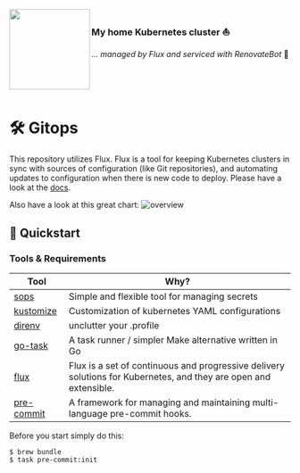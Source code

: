 <img src="https://camo.githubusercontent.com/5b298bf6b0596795602bd771c5bddbb963e83e0f/68747470733a2f2f692e696d6775722e636f6d2f7031527a586a512e706e67" align="left" width="144px" height="144px"/>

### My home Kubernetes cluster :sailboat:
_... managed by Flux and serviced with RenovateBot_ :robot:

<br>
<br>
<br>

# 🛠 Gitops

This repository utilizes Flux. Flux is a tool for keeping Kubernetes clusters in sync with sources of configuration (like Git repositories), and automating updates to configuration when there is new code to deploy. Please have a look at the [docs](https://fluxcd.io/docs/).

Also have a look at this great chart:
![overview](https://github.com/fluxcd/flux2/raw/main/docs/_files/gitops-toolkit.png)

## 🏁 Quickstart

### Tools & Requirements
| Tool                                                      | Why? |
| --------------------------------------------------------- | --- |
| [sops](https://github.com/mozilla/sops)                   | Simple and flexible tool for managing secrets |
| [kustomize](https://github.com/kubernetes-sigs/kustomize) | Customization of kubernetes YAML configurations |
| [direnv](https://github.com/direnv/direnv)                | unclutter your .profile |
| [go-task](https://github.com/go-task/task)                | A task runner / simpler Make alternative written in Go |
| [flux](https://fluxcd.io)                                 | Flux is a set of continuous and progressive delivery solutions for Kubernetes, and they are open and extensible. |
| [pre-commit](https://github.com/pre-commit/pre-commit)    | A framework for managing and maintaining multi-language pre-commit hooks. |

Before you start simply do this:
```
$ brew bundle
$ task pre-commit:init
```

